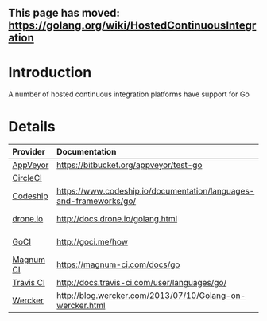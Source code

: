 ## This page has moved: https://golang.org/wiki/HostedContinuousIntegration ##
# Introduction #

A number of hosted continuous integration platforms have support for Go


# Details #

| Provider | Documentation | Notes |
|:---------|:--------------|:------|
| [AppVeyor](http://www.appveyor.com/) | https://bitbucket.org/appveyor/test-go | Windows |
| [CircleCI](https://circleci.com/) |               |       |
| [Codeship](http://codeship.io) | https://www.codeship.io/documentation/languages-and-frameworks/go/ |       |
| [drone.io](http://drone.io/) | http://docs.drone.io/golang.html | open-source version: https://github.com/drone/drone |
| [GoCI](http://goci.me/) | http://goci.me/how | source code: https://github.com/zeebo/goci |
| [Magnum CI](https://magnum-ci.com/) | https://magnum-ci.com/docs/go |       |
| [Travis CI](http://travis-ci.org) | http://docs.travis-ci.com/user/languages/go/ |       |
| [Wercker](http://wercker.com/) | http://blog.wercker.com/2013/07/10/Golang-on-wercker.html |       |
